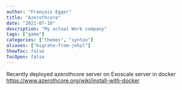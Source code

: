 ```yaml
---
author: "François Egger"
title: "Azerothcore"
date: "2022-07-18"
description: "My actual Work company"
tags: ["game"]
categories: ["themes", "syntax"]
aliases: ["migrate-from-jekyl"]
ShowToc: false
TocOpen: false
---
```

Recently deployed azerothcore server on Exoscale server in docker  
https://www.azerothcore.org/wiki/install-with-docker

